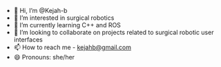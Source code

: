 - 👋 Hi, I’m @Kejah-b
- 👀 I’m interested in surgical robotics
- 🌱 I’m currently learning C++ and ROS
- 💞️ I’m looking to collaborate on projects related to surgical robotic user interfaces
- 📫 How to reach me - kejahb@gmail.com
- 😄 Pronouns: she/her
